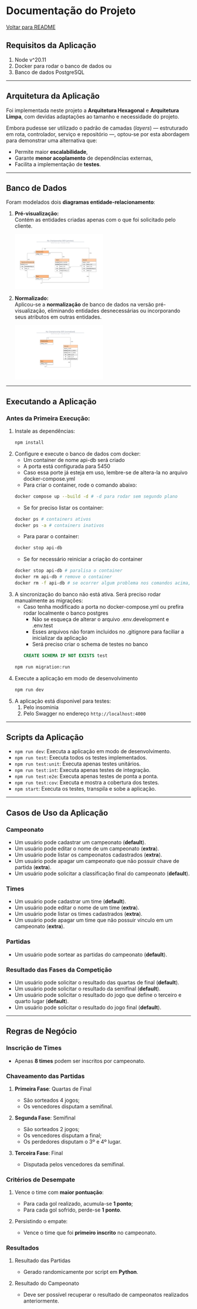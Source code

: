 
# Documentação do Projeto

  [Voltar para README](README.md)

## Requisitos da Aplicação

1. Node v^20.11
2. Docker para rodar o banco de dados ou
3. Banco de dados PostgreSQL

---

## Arquitetura da Aplicação

Foi implementada neste projeto a **Arquitetura Hexagonal** e **Arquitetura Limpa**, com devidas adaptações ao tamanho e necessidade do projeto. 

Embora pudesse ser utilizado o padrão de camadas (*layers*) — estruturado em rota, controlador, serviço e repositório —, optou-se por esta abordagem para demonstrar uma alternativa que:
- Permite maior **escalabilidade**,
- Garante **menor acoplamento** de dependências externas,
- Facilita a implementação de **testes**.

---

## Banco de Dados

Foram modelados dois **diagramas entidade-relacionamento**:

1. **Pré-visualização:**  
   Contém as entidades criadas apenas com o que foi solicitado pelo cliente.
   <!-- ![DER Preview](./my_championship_der_preview.png) -->
   <img src="./my_championship_der_preview.png" alt="DER Preview" width="50%" />

2. **Normalizado:**  
   Aplicou-se a **normalização** de banco de dados na versão pré-visualização, eliminando entidades desnecessárias ou incorporando seus atributos em outras entidades.
   <!-- ![DER Normalized](./my_championship_der_normalized.png) -->
   <img src="./my_championship_der_normalized.png" alt="DER Normalized" width="50%" />

---

## Executando a Aplicação

### Antes da Primeira Execução:

1. Instale as dependências:
   ```bash
   npm install
   ```
2. Configure e execute o banco de dados com docker:
   - Um container de nome api-db será criado
   - A porta está configurada para 5450
   - Caso essa porte já esteja em uso, lembre-se de altera-la no arquivo docker-compose.yml
   - Para criar o container, rode o comando abaixo:
   ```bash
   docker compose up --build -d # -d para rodar sem segundo plano
   ```
   - Se for preciso listar os container:
   ```bash
   docker ps # containers ativos
   docker ps -a # containers inativos
   ```
   - Para parar o container:
   ```bash
   docker stop api-db
   ```
   - Se for necessário reiniciar a criação do container
   ```bash
   docker stop api-db # paralisa o container
   docker rm api-db # remove o container
   docker rm -f api-db # se ocorrer algum problema nos comandos acima, este força a remoção
   ```
3. A sincronização do banco não está ativa. Será preciso rodar manualmente as migrações:
   - Caso tenha modificado a porta no docker-compose.yml ou prefira rodar localmente o banco postgres
     - Não se esqueça de alterar o arquivo .env.development e .env.test
     - Esses arquivos não foram incluidos no .gitignore para faciliar a inicializar da aplicação
     - Será preciso criar o schema de testes no banco
     ```sql
     CREATE SCHEMA IF NOT EXISTS test
     ```
   ```bash
   npm run migration:run
   ```
4. Execute a aplicação em modo de desenvolvimento
   ```bash
   npm run dev
   ```
5. A aplicação está disponivel para testes:
   1. Pelo insominia
   2. Pelo Swagger no endereço `http://localhost:4000`
---

## Scripts da Aplicação

- `npm run dev`: Executa a aplicação em modo de desenvolvimento.  
- `npm run test`: Executa todos os testes implementados.  
- `npm run test:unit`: Executa apenas testes unitários.  
- `npm run test:int`: Executa apenas testes de integração.  
- `npm run test:e2e`: Executa apenas testes de ponta a ponta.  
- `npm run test:cov`: Executa e mostra a cobertura dos testes.
- `npm start`: Executa os testes, transpila e sobe a aplicação.

---

## Casos de Uso da Aplicação

### Campeonato
- Um usuário pode cadastrar um campeonato (**default**).
- Um usuário pode editar o nome de um campeonato (**extra**).
- Um usuário pode listar os campeonatos cadastrados (**extra**).
- Um usuário pode apagar um campeonato que não possuir chave de partida (**extra**).
- Um usuário pode solicitar a classificação final do campeonato (**default**).

### Times
- Um usuário pode cadastrar um time (**default**).
- Um usuário pode editar o nome de um time (**extra**).
- Um usuário pode listar os times cadastrados (**extra**).
- Um usuário pode apagar um time que não possuir vínculo em um campeonato (**extra**).

### Partidas
- Um usuário pode sortear as partidas do campeonato (**default**).

### Resultado das Fases da Competição
- Um usuário pode solicitar o resultado das quartas de final (**default**).
- Um usuário pode solicitar o resultado da semifinal (**default**).
- Um usuário pode solicitar o resultado do jogo que define o terceiro e quarto lugar (**default**).
- Um usuário pode solicitar o resultado do jogo final (**default**).

---

## Regras de Negócio

### Inscrição de Times
- Apenas **8 times** podem ser inscritos por campeonato.

### Chaveamento das Partidas
1. **Primeira Fase**: Quartas de Final  
   - São sorteados 4 jogos;  
   - Os vencedores disputam a semifinal.

2. **Segunda Fase**: Semifinal  
   - São sorteados 2 jogos;  
   - Os vencedores disputam a final;  
   - Os perdedores disputam o 3º e 4º lugar.

3. **Terceira Fase**: Final  
   - Disputada pelos vencedores da semifinal.

### Critérios de Desempate
1. Vence o time com **maior pontuação**:  
   - Para cada gol realizado, acumula-se **1 ponto**;  
   - Para cada gol sofrido, perde-se **1 ponto**.

2. Persistindo o empate:  
   - Vence o time que foi **primeiro inscrito** no campeonato.

### Resultados
1. Resultado das Partidas
   - Gerado randomicamente por script em **Python**.

2. Resultado do Campeonato
   - Deve ser possível recuperar o resultado de campeonatos realizados anteriormente.
